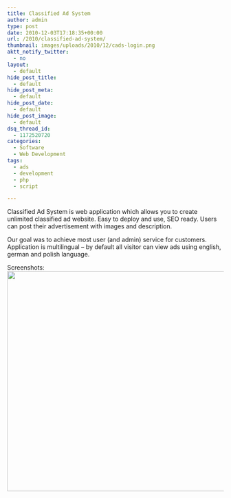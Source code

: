 ```yaml
---
title: Classified Ad System
author: admin
type: post
date: 2010-12-03T17:18:35+00:00
url: /2010/classified-ad-system/
thumbnail: images/uploads/2010/12/cads-login.png
aktt_notify_twitter:
  - no
layout:
  - default
hide_post_title:
  - default
hide_post_meta:
  - default
hide_post_date:
  - default
hide_post_image:
  - default
dsq_thread_id:
  - 1172520720
categories:
  - Software
  - Web Development
tags:
  - ads
  - development
  - php
  - script

---
```

Classified Ad System is web application which allows you to create unlimited classified ad website. Easy to deploy and use, SEO ready. Users can post their advertisement with images and description.  
<!--more-->

  
Our goal was to achieve most user (and admin) service for customers. Application is multilingual &#8211; by default all visitor can view ads using english, german and polish language.

Screenshots:  
[<img style="width: 512px;" src="https://lh5.googleusercontent.com/_jUqovhf37DY/TVS9cVmznAI/AAAAAAAAC34/8_SS5jCjGHI/s640/cads1.jpg?imgmax=512" alt="" />](https://lh5.googleusercontent.com/\_jUqovhf37DY/TVS9cVmznAI/AAAAAAAAC34/8\_SS5jCjGHI/s640/cads1.jpg)